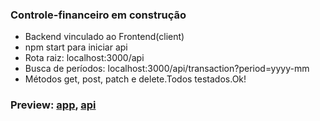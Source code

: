 ### Controle-financeiro em construção
- Backend vinculado ao Frontend(client)<br>
- npm start para iniciar api<br>
- Rota raiz: localhost:3000/api<br>
- Busca de períodos: localhost:3000/api/transaction?period=yyyy-mm<br>
- Métodos get, post, patch e delete.Todos testados.Ok!<br> 

### Preview: [app](https://financial-control-emerson.herokuapp.com/), [api](https://api-transaction-chanceller.herokuapp.com/transaction)

